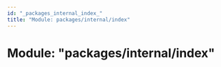 ```yaml
---
id: "_packages_internal_index_"
title: "Module: packages/internal/index"
---
```


# Module: "packages/internal/index"
